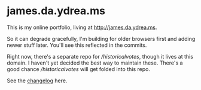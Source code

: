 james.da.ydrea.ms
=================

This is my online portfolio, living at http://james.da.ydrea.ms.

So it can degrade gracefully, I'm building for older browsers first and adding newer stuff later. You'll see this reflected in the commits.

Right now, there's a separate repo for */historicalvotes*, though it lives at this domain. I haven't yet decided the best way to maintain these. There's a good chance */historicalvotes* will get folded into this repo.

See the [changelog][1] here.

[1]: https://github.com/parisminton/james.da.ydrea.ms/blob/master/CHANGELOG.md "See the changelog for james.da.ydrea.ms"
